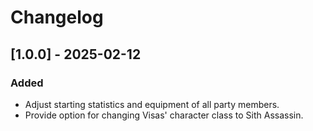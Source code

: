 # Changelog

## [1.0.0] - 2025-02-12

### Added

- Adjust starting statistics and equipment of all party members.
- Provide option for changing Visas' character class to Sith Assassin.